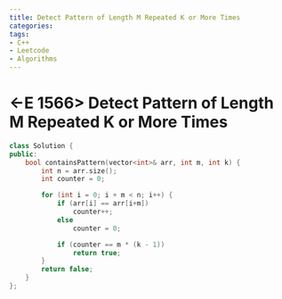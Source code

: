 ```yaml
---
title: Detect Pattern of Length M Repeated K or More Times
categories:
tags:
- C++
- Leetcode
- Algorithms
---
```


# <-E 1566> Detect Pattern of Length M Repeated K or More Times

```c++
class Solution {
public:
    bool containsPattern(vector<int>& arr, int m, int k) {
        int n = arr.size();
        int counter = 0;

        for (int i = 0; i + m < n; i++) {
            if (arr[i] == arr[i+m]) 
                counter++;
            else 
                counter = 0;

            if (counter == m * (k - 1)) 
                return true;
        }
        return false;
    }
};
```

